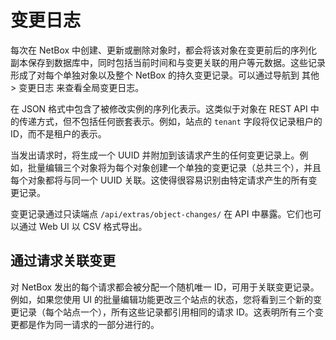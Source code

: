 # 变更日志

每次在 NetBox 中创建、更新或删除对象时，都会将该对象在变更前后的序列化副本保存到数据库中，同时包括当前时间和与变更关联的用户等元数据。这些记录形成了对每个单独对象以及整个 NetBox 的持久变更记录。可以通过导航到 其他 > 变更日志 来查看全局变更日志。

在 JSON 格式中包含了被修改实例的序列化表示。这类似于对象在 REST API 中的传递方式，但不包括任何嵌套表示。例如，站点的 `tenant` 字段将仅记录租户的 ID，而不是租户的表示。

当发出请求时，将生成一个 UUID 并附加到该请求产生的任何变更记录上。例如，批量编辑三个对象将为每个对象创建一个单独的变更记录（总共三个），并且每个对象都将与同一个 UUID 关联。这使得很容易识别由特定请求产生的所有变更记录。

变更记录通过只读端点 `/api/extras/object-changes/` 在 API 中暴露。它们也可以通过 Web UI 以 CSV 格式导出。

## 通过请求关联变更

对 NetBox 发出的每个请求都会被分配一个随机唯一 ID，可用于关联变更记录。例如，如果您使用 UI 的批量编辑功能更改三个站点的状态，您将看到三个新的变更记录（每个站点一个），所有这些记录都引用相同的请求 ID。这表明所有三个变更都是作为同一请求的一部分进行的。